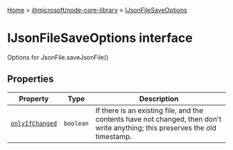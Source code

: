 [Home](./index) &gt; [@microsoft/node-core-library](node-core-library.md) &gt; [IJsonFileSaveOptions](node-core-library.ijsonfilesaveoptions.md)

# IJsonFileSaveOptions interface

Options for JsonFile.saveJsonFile()

## Properties

|  Property | Type | Description |
|  --- | --- | --- |
|  [`onlyIfChanged`](node-core-library.ijsonfilesaveoptions.onlyifchanged.md) | `boolean` | If there is an existing file, and the contents have not changed, then don't write anything; this preserves the old timestamp. |

